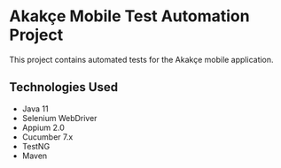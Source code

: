 # Akakçe Mobile Test Automation Project

This project contains automated tests for the Akakçe mobile application.

## Technologies Used

- Java 11  
- Selenium WebDriver  
- Appium 2.0  
- Cucumber 7.x  
- TestNG  
- Maven  